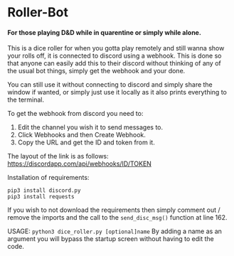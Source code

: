 # Roller-Bot
#### For those playing D&D while in quarentine or simply while alone.
This is a dice roller for when you gotta play remotely and still wanna show your rolls off, it is connected to discord using a webhook. This is done so that anyone can easily add this to their discord without thinking of any of the usual bot things, simply get the webhook and your done.

You can still use it without connecting to discord and simply share the window if wanted, or simply just use it locally as it also prints everything to the terminal.

To get the webhook from discord you need to:
1. Edit the channel you wish it to send messages to.
2. Click Webhooks and then Create Webhook.
3. Copy the URL and get the ID and token from it.

The layout of the link is as follows:
https://discordapp.com/api/webhooks/ID/TOKEN

Installation of requirements:
```
pip3 install discord.py
pip3 install requests
```
If you wish to not download the requirements then simply comment out / remove the imports and the call to the ``send_disc_msg()`` function at line 162.

USAGE:
``python3 dice_roller.py [optional]name``
By adding a name as an argument you will bypass the startup screen without having to edit the code.

